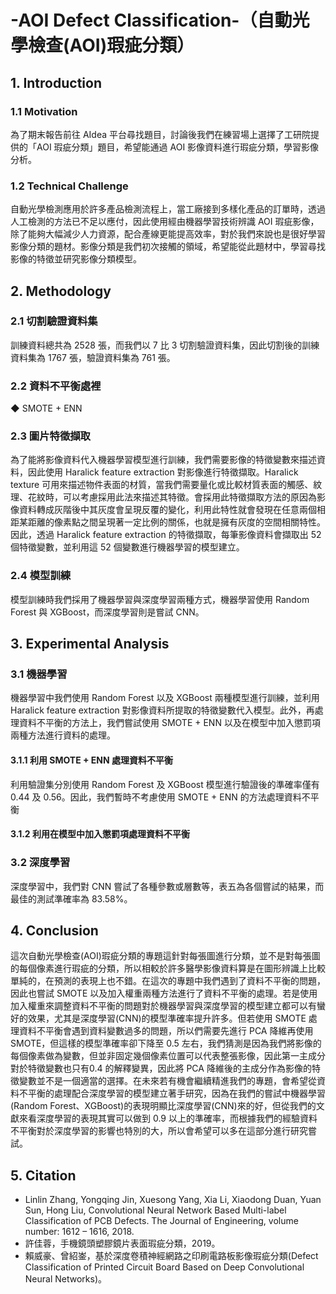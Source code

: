 # -AOI Defect Classification-（自動光學檢查(AOI)瑕疵分類）
## 1. Introduction
### 1.1 Motivation
為了期末報告前往 AIdea 平台尋找題目，討論後我們在練習場上選擇了工研院提供的「AOI 瑕疵分類」題目，希望能通過 AOI 影像資料進行瑕疵分類，學習影像分析。
### 1.2 Technical Challenge
自動光學檢測應用於許多產品檢測流程上，當工廠接到多樣化產品的訂單時，透過人工檢測的方法已不足以應付，因此使用經由機器學習技術辨識 AOI 瑕疵影像，除了能夠大幅減少人力資源，配合產線更能提高效率，對於我們來說也是很好學習影像分類的題材。影像分類是我們初次接觸的領域，希望能從此題材中，學習尋找影像的特徵並研究影像分類模型。

## 2. Methodology
### 2.1 切割驗證資料集
訓練資料總共為 2528 張，而我們以 7 比 3 切割驗證資料集，因此切割後的訓練資料集為 1767 張，驗證資料集為 761 張。
### 2.2 資料不平衡處裡
◆ SMOTE + ENN
### 2.3 圖片特徵擷取
為了能將影像資料代入機器學習模型進行訓練，我們需要影像的特徵變數來描述資料，因此使用 Haralick feature extraction 對影像進行特徵擷取。Haralick texture 可用來描述物件表面的材質，當我們需要量化或比較材質表面的觸感、紋理、花紋時，可以考慮採用此法來描述其特徵。會採用此特徵擷取方法的原因為影像資料轉成灰階後中其灰度會呈現反覆的變化，利用此特性就會發現在任意兩個相距某距離的像素點之間呈現著一定比例的關係，也就是擁有灰度的空間相關特性。因此，透過 Haralick feature extraction 的特徵擷取，每筆影像資料會擷取出 52 個特徵變數，並利用這 52 個變數進行機器學習的模型建立。
### 2.4 模型訓練
模型訓練時我們採用了機器學習與深度學習兩種方式，機器學習使用 Random Forest 與 XGBoost，而深度學習則是嘗試 CNN。

## 3. Experimental Analysis
### 3.1 機器學習
機器學習中我們使用 Random Forest 以及 XGBoost 兩種模型進行訓練，並利用 Haralick feature extraction 對影像資料所提取的特徵變數代入模型。此外，再處理資料不平衡的方法上，我們嘗試使用 SMOTE + ENN 以及在模型中加入懲罰項兩種方法進行資料的處理。
#### 3.1.1 利用 SMOTE + ENN 處理資料不平衡
利用驗證集分別使用 Random Forest 及 XGBoost 模型進行驗證後的準確率僅有 0.44 及 0.56。因此，我們暫時不考慮使用 SMOTE + ENN 的方法處理資料不平衡
#### 3.1.2 利用在模型中加入懲罰項處理資料不平衡
### 3.2 深度學習
深度學習中，我們對 CNN 嘗試了各種參數或層數等，表五為各個嘗試的結果，而最佳的測試準確率為 83.58%。

## 4. Conclusion
這次自動光學檢查(AOI)瑕疵分類的專題這針對每張圖進行分類，並不是對每張圖的每個像素進行瑕疵的分類，所以相較於許多醫學影像資料算是在圖形辨識上比較單純的，在預測的表現上也不錯。在這次的專題中我們遇到了資料不平衡的問題，因此也嘗試 SMOTE 以及加入權重兩種方法進行了資料不平衡的處理。若是使用加入權重來調整資料不平衡的問題對於機器學習與深度學習的模型建立都可以有蠻好的效果，尤其是深度學習(CNN)的模型準確率提升許多。但若使用 SMOTE 處理資料不平衡會遇到資料變數過多的問題，所以們需要先進行 PCA 降維再使用 SMOTE，但這樣的模型準確率卻下降至 0.5 左右，我們猜測是因為我們將影像的每個像素做為變數，但並非固定幾個像素位置可以代表整張影像，因此第一主成分對於特徵變數也只有0.4 的解釋變異，因此將 PCA 降維後的主成分作為影像的特徵變數並不是一個適當的選擇。在未來若有機會繼續精進我們的專題，會希望從資料不平衡的處理配合深度學習的模型建立著手研究，因為在我們的嘗試中機器學習(Random Forest、XGBoost)的表現明顯比深度學習(CNN)來的好，但從我們的文獻來看深度學習的表現其實可以做到 0.9 以上的準確率，而根據我們的經驗資料不平衡對於深度學習的影響也特別的大，所以會希望可以多在這部分進行研究嘗試。

## 5. Citation
- Linlin Zhang, Yongqing Jin, Xuesong Yang, Xia Li, Xiaodong Duan, Yuan Sun, Hong Liu, Convolutional Neural Network Based Multi-label Classification of PCB Defects. The Journal of Engineering, volume number: 1612 – 1616, 2018.
- 許佳蓉，手機鏡頭塑膠鏡片表面瑕疵分類，2019。
- 賴威豪、曾紹崟，基於深度卷積神經網路之印刷電路板影像瑕疵分類(Defect Classification of Printed Circuit Board Based on Deep Convolutional Neural Networks)。




